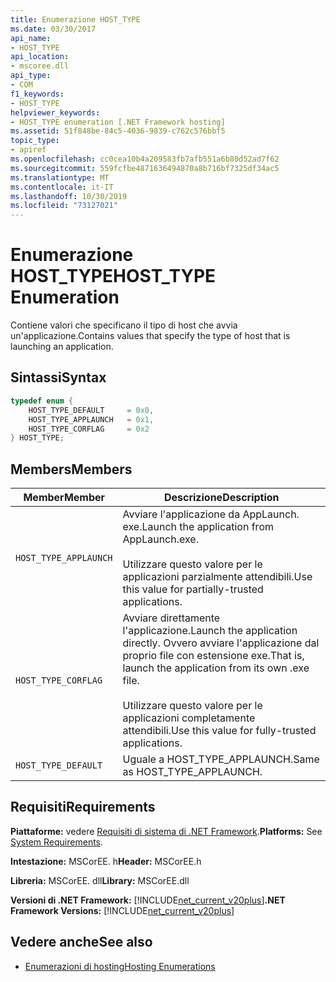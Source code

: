 ```yaml
---
title: Enumerazione HOST_TYPE
ms.date: 03/30/2017
api_name:
- HOST_TYPE
api_location:
- mscoree.dll
api_type:
- COM
f1_keywords:
- HOST_TYPE
helpviewer_keywords:
- HOST_TYPE enumeration [.NET Framework hosting]
ms.assetid: 51f848be-84c5-4036-9839-c762c576bbf5
topic_type:
- apiref
ms.openlocfilehash: cc0cea10b4a209583fb7afb551a6b80d52ad7f62
ms.sourcegitcommit: 559fcfbe4871636494870a8b716bf7325df34ac5
ms.translationtype: MT
ms.contentlocale: it-IT
ms.lasthandoff: 10/30/2019
ms.locfileid: "73127021"
---
```

# <a name="host_type-enumeration"></a><span data-ttu-id="e11ce-102">Enumerazione HOST_TYPE</span><span class="sxs-lookup"><span data-stu-id="e11ce-102">HOST_TYPE Enumeration</span></span>
<span data-ttu-id="e11ce-103">Contiene valori che specificano il tipo di host che avvia un'applicazione.</span><span class="sxs-lookup"><span data-stu-id="e11ce-103">Contains values that specify the type of host that is launching an application.</span></span>  
  
## <a name="syntax"></a><span data-ttu-id="e11ce-104">Sintassi</span><span class="sxs-lookup"><span data-stu-id="e11ce-104">Syntax</span></span>  
  
```cpp  
typedef enum {  
    HOST_TYPE_DEFAULT     = 0x0,  
    HOST_TYPE_APPLAUNCH   = 0x1,  
    HOST_TYPE_CORFLAG     = 0x2  
} HOST_TYPE;  
```  
  
## <a name="members"></a><span data-ttu-id="e11ce-105">Members</span><span class="sxs-lookup"><span data-stu-id="e11ce-105">Members</span></span>  
  
|<span data-ttu-id="e11ce-106">Member</span><span class="sxs-lookup"><span data-stu-id="e11ce-106">Member</span></span>|<span data-ttu-id="e11ce-107">Descrizione</span><span class="sxs-lookup"><span data-stu-id="e11ce-107">Description</span></span>|  
|------------|-----------------|  
|`HOST_TYPE_APPLAUNCH`|<span data-ttu-id="e11ce-108">Avviare l'applicazione da AppLaunch. exe.</span><span class="sxs-lookup"><span data-stu-id="e11ce-108">Launch the application from AppLaunch.exe.</span></span><br /><br /> <span data-ttu-id="e11ce-109">Utilizzare questo valore per le applicazioni parzialmente attendibili.</span><span class="sxs-lookup"><span data-stu-id="e11ce-109">Use this value for partially-trusted applications.</span></span>|  
|`HOST_TYPE_CORFLAG`|<span data-ttu-id="e11ce-110">Avviare direttamente l'applicazione.</span><span class="sxs-lookup"><span data-stu-id="e11ce-110">Launch the application directly.</span></span> <span data-ttu-id="e11ce-111">Ovvero avviare l'applicazione dal proprio file con estensione exe.</span><span class="sxs-lookup"><span data-stu-id="e11ce-111">That is, launch the application from its own .exe file.</span></span><br /><br /> <span data-ttu-id="e11ce-112">Utilizzare questo valore per le applicazioni completamente attendibili.</span><span class="sxs-lookup"><span data-stu-id="e11ce-112">Use this value for fully-trusted applications.</span></span>|  
|`HOST_TYPE_DEFAULT`|<span data-ttu-id="e11ce-113">Uguale a HOST_TYPE_APPLAUNCH.</span><span class="sxs-lookup"><span data-stu-id="e11ce-113">Same as HOST_TYPE_APPLAUNCH.</span></span>|  
  
## <a name="requirements"></a><span data-ttu-id="e11ce-114">Requisiti</span><span class="sxs-lookup"><span data-stu-id="e11ce-114">Requirements</span></span>  
 <span data-ttu-id="e11ce-115">**Piattaforme:** vedere [Requisiti di sistema di .NET Framework](../../../../docs/framework/get-started/system-requirements.md).</span><span class="sxs-lookup"><span data-stu-id="e11ce-115">**Platforms:** See [System Requirements](../../../../docs/framework/get-started/system-requirements.md).</span></span>  
  
 <span data-ttu-id="e11ce-116">**Intestazione:** MSCorEE. h</span><span class="sxs-lookup"><span data-stu-id="e11ce-116">**Header:** MSCorEE.h</span></span>  
  
 <span data-ttu-id="e11ce-117">**Libreria:** MSCorEE. dll</span><span class="sxs-lookup"><span data-stu-id="e11ce-117">**Library:** MSCorEE.dll</span></span>  
  
 <span data-ttu-id="e11ce-118">**Versioni di .NET Framework:** [!INCLUDE[net_current_v20plus](../../../../includes/net-current-v20plus-md.md)]</span><span class="sxs-lookup"><span data-stu-id="e11ce-118">**.NET Framework Versions:** [!INCLUDE[net_current_v20plus](../../../../includes/net-current-v20plus-md.md)]</span></span>  
  
## <a name="see-also"></a><span data-ttu-id="e11ce-119">Vedere anche</span><span class="sxs-lookup"><span data-stu-id="e11ce-119">See also</span></span>

- [<span data-ttu-id="e11ce-120">Enumerazioni di hosting</span><span class="sxs-lookup"><span data-stu-id="e11ce-120">Hosting Enumerations</span></span>](../../../../docs/framework/unmanaged-api/hosting/hosting-enumerations.md)
